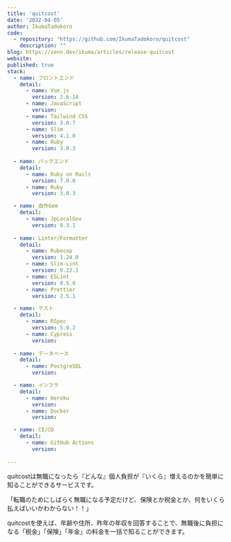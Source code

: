 ```yaml
---
title: 'quitcost'
date: '2022-04-05'
author: IkumaTadokoro
code: 
  - repository: "https://github.com/IkumaTadokoro/quitcost"
    description: ""
blog: https://zenn.dev/ikuma/articles/release-quitcost
website: 
published: true
stack:
  - name: フロントエンド
    detail: 
      - name: Vue.js
        version: 2.6.14
      - name: JavaScript
        version: 
      - name: Tailwind CSS
        version: 3.0.7
      - name: Slim
        version: 4.1.0
      - name: Ruby
        version: 3.0.3
 
  - name: バックエンド
    detail:
      - name: Ruby on Rails
        version: 7.0.0
      - name: Ruby 
        version: 3.0.3

  - name: 自作Gem
    detail:
      - name: JpLocalGov
        version: 0.3.1
 
  - name: Linter/Formatter
    detail:
      - name: Rubocop
        version: 1.24.0
      - name: Slim-Lint
        version: 0.22.1
      - name: ESLint
        version: 8.5.0
      - name: Prettier
        version: 2.5.1

  - name: テスト
    detail:
      - name: RSpec
        version: 5.0.2
      - name: Cypress
        version: 
 
  - name: データベース
    detail:
      - name: PostgreSQL
        version: 

  - name: インフラ
    detail:
      - name: Heroku
        version: 
      - name: Docker
        version: 

  - name: CI/CD
    detail:
      - name: GitHub Actions
        version: 
 
---
```


quitcostは無職になったら『どんな』個人負担が『いくら』増えるのかを簡単に知ることができるサービスです。

「転職のためにしばらく無職になる予定だけど、保険とか税金とか、何をいくら払えばいいかわからない！！」

quitcostを使えば、年齢や住所、昨年の年収を回答することで、無職後に負担になる「税金」「保険」「年金」の料金を一括で知ることができます。
